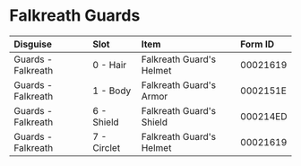 <!-- TITLE: Falkreath Guards -->

# Falkreath Guards
Disguise | Slot | Item | Form ID
:--- | :--- | :--- | :---
Guards - Falkreath | 0 - Hair | Falkreath Guard's Helmet | 00021619
Guards - Falkreath | 1 - Body | Falkreath Guard's Armor | 0002151E
Guards - Falkreath | 6 - Shield | Falkreath Guard's Shield | 000214ED
Guards - Falkreath | 7 - Circlet | Falkreath Guard's Helmet | 00021619